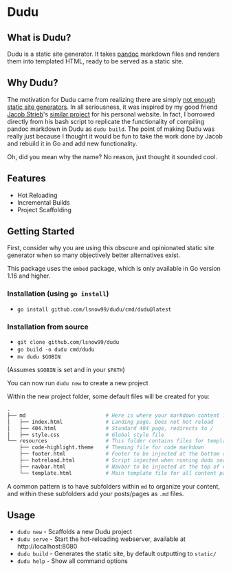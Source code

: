 # Dudu

## What is Dudu?

Dudu is a static site generator. It takes [pandoc](https://pandoc.org/) markdown files and renders them into templated HTML, ready to be served as a static site.

## Why Dudu?

The motivation for Dudu came from realizing there are simply [not enough static site generators](https://staticsitegenerators.net/). In all seriousness, it was inspired by my good friend [Jacob Strieb](https://jstrieb.github.io)'s [similar project](https://github.com/jstrieb/personal-site/) for his personal website. In fact, I borrowed directly from his bash script to replicate the functionality of compiling pandoc markdown in Dudu as `dudu build`. The point of making Dudu was really just because I thought it would be fun to take the work done by Jacob and rebuild it in Go and add new functionality.

Oh, did you mean why the name? No reason, just thought it sounded cool.

## Features

- Hot Reloading
- Incremental Builds
- Project Scaffolding

## Getting Started

First, consider why you are using this obscure and opinionated static site generator when so many objectively better alternatives exist.

This package uses the `embed` package, which is only available in Go version 1.16 and higher.
### Installation (using `go install`)
- `go install github.com/lsnow99/dudu/cmd/dudu@latest`

### Installation from source
- `git clone github.com/lsnow99/dudu`
- `go build -o dudu cmd/dudu`
- `mv dudu $GOBIN`

(Assumes `$GOBIN` is set and in your `$PATH`)

You can now run `dudu new` to create a new project

Within the new project folder, some default files will be created for you:
```bash
.
├── md                          # Here is where your markdown content lives
│   ├── index.html              # Landing page. Does not hot reload
│   ├── 404.html                # Standard 404 page, redirects to /
│   ├── style.css               # Global style file
└── resources                   # This folder contains files for templating
    ├── code-highlight.theme    # Theming file for code markdown
    ├── footer.html             # Footer to be injected at the bottom of each content page
    ├── hotreload.html          # Script injected when running dudu serve
    ├── navbar.html             # Navbar to be injected at the top of each content page
    └── template.html           # Main template file for all content pages
```

A common pattern is to have subfolders within `md` to organize your content, and within these subfolders add your posts/pages as `.md` files.

## Usage
- `dudu new` - Scaffolds a new Dudu project
- `dudu serve` - Start the hot-reloading webserver, available at http://localhost:8080
- `dudu build` - Generates the static site, by default outputting to `static/`
- `dudu help` - Show all command options
